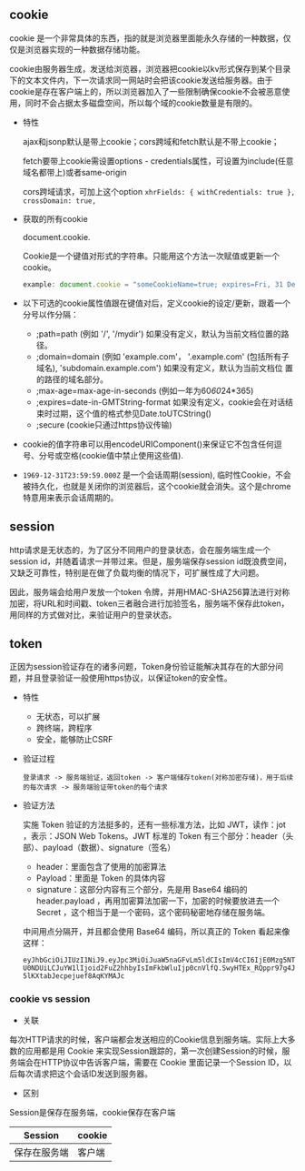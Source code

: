 ## cookie

cookie 是一个非常具体的东西，指的就是浏览器里面能永久存储的一种数据，仅仅是浏览器实现的一种数据存储功能。

cookie由服务器生成，发送给浏览器，浏览器把cookie以kv形式保存到某个目录下的文本文件内，下一次请求同一网站时会把该cookie发送给服务器。由于cookie是存在客户端上的，所以浏览器加入了一些限制确保cookie不会被恶意使用，同时不会占据太多磁盘空间，所以每个域的cookie数量是有限的。

* 特性

  ajax和jsonp默认是带上cookie；cors跨域和fetch默认是不带上cookie；

  fetch要带上cookie需设置options  -  credentials属性，可设置为include(任意域名都带上)或者same-origin

  cors跨域请求，可加上这个option `xhrFields: { withCredentials: true }, crossDomain: true,`

* 获取的所有cookie

  document.cookie.  

  Cookie是一个键值对形式的字符串。只能用这个方法一次赋值或更新一个cookie。  
  ```js
  example: document.cookie = "someCookieName=true; expires=Fri, 31 Dec 9999 23:59:59 GMT; path=/";
  ```

* 以下可选的cookie属性值跟在键值对后，定义cookie的设定/更新，跟着一个分号以作分隔：  

  -  ;path=path (例如 '/', '/mydir') 如果没有定义，默认为当前文档位置的路径。  
  -  ;domain=domain (例如 'example.com'， '.example.com' (包括所有子域名), 'subdomain.example.com') 如果没有定义，默认为当前文档位   置的路径的域名部分。  
  -  ;max-age=max-age-in-seconds (例如一年为60*60*24*365)  
  -  ;expires=date-in-GMTString-format 如果没有定义，cookie会在对话结束时过期，这个值的格式参见Date.toUTCString()    
  -  ;secure (cookie只通过https协议传输)  

* cookie的值字符串可以用encodeURIComponent()来保证它不包含任何逗号、分号或空格(cookie值中禁止使用这些值).

* `1969-12-31T23:59:59.000Z` 是一个会话周期(session), 临时性Cookie，不会被持久化，也就是关闭你的浏览器后，这个cookie就会消失。这个是chrome特意用来表示会话周期的。


## session

http请求是无状态的，为了区分不同用户的登录状态，会在服务端生成一个session id，并随着请求一并带过来。但是，服务端保存session id既浪费空间，又缺乏可靠性，特别是在做了负载均衡的情况下，可扩展性成了大问题。

因此，服务端会给用户发放一个token 令牌，并用HMAC-SHA256算法进行对称加密，将URL和时间戳、token三者融合进行加验签名，服务端不保存此token，用同样的方式做对比，来验证用户的登录状态。

## token

正因为session验证存在的诸多问题，Token身份验证能解决其存在的大部分问题，并且登录验证一般使用https协议，以保证token的安全性。

* 特性

  - 无状态，可以扩展
  - 跨终端，跨程序
  - 安全，能够防止CSRF

* 验证过程

  `登录请求 -> 服务端验证，返回token -> 客户端储存token(对称加密存储)，用于后续的每次请求 -> 服务端验证带token的每个请求`

* 验证方法

  实施 Token 验证的方法挺多的，还有一些标准方法，比如 JWT，读作：jot ，表示：JSON Web Tokens。JWT 标准的 Token 有三个部分：header（头部）、payload（数据）、signature（签名）

  - header：里面包含了使用的加密算法
  - Payload：里面是 Token 的具体内容
  - signature：这部分内容有三个部分，先是用 Base64 编码的 header.payload ，再用加密算法加密一下，加密的时候要放进去一个 Secret ，这个相当于是一个密码，这个密码秘密地存储在服务端。

  中间用点分隔开，并且都会使用 Base64 编码，所以真正的 Token 看起来像这样：

  `eyJhbGciOiJIUzI1NiJ9.eyJpc3MiOiJuaW5naGFvLm5ldCIsImV4cCI6IjE0Mzg5NTU0NDUiLCJuYW1lIjoid2FuZ2hhbyIsImFkbWluIjp0cnVlfQ.SwyHTEx_RQppr97g4J5lKXtabJecpejuef8AqKYMAJc`


### cookie vs session

* 关联

每次HTTP请求的时候，客户端都会发送相应的Cookie信息到服务端。实际上大多数的应用都是用 Cookie 来实现Session跟踪的，第一次创建Session的时候，服务端会在HTTP协议中告诉客户端，需要在 Cookie 里面记录一个Session ID，以后每次请求把这个会话ID发送到服务器。


* 区别

Session是保存在服务端，cookie保存在客户端

|     Session        |  cookie   |
| ------------------ | --------- |
|     保存在服务端     |    客户端  |


